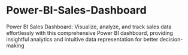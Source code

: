 # Power-BI-Sales-Dashboard
Power BI Sales Dashboard: Visualize, analyze, and track sales data effortlessly with this comprehensive Power BI dashboard, providing insightful analytics and intuitive data representation for better decision-making
